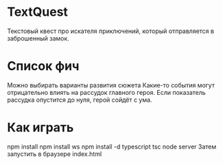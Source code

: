 # TextQuest
Текстовый квест про искателя приключений, который отправляется в заброшенный замок.

# Список фич
Можно выбирать варианты развития сюжета
Какие-то события могут отрицательно влиять на рассудок главного героя. Если показатель рассудка опустится до нуля, герой сойдёт с ума.

# Как играть
npm install
npm install ws
npm install -d typescript
tsc
node server
Затем запустить в браузере index.html

